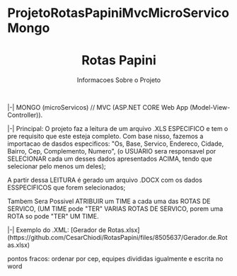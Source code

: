 # ProjetoRotasPapiniMvcMicroServicoMongo
<h1 align="center"> Rotas Papini</h1>

<p align="center">Informacoes Sobre o Projeto</p>
</br>
<p>
  |-| MONGO (microServicos) // MVC (ASP.NET CORE Web App (Model-View-Controller)).
  </p>
  <p>
  |-| Principal: O projeto faz a leitura de um arquivo .XLS ESPECIFICO e tem o pre requisito que este esteja completo.
    Com base nisso, fazemos a importacao de dasdos especificos: "Os, Base, Servico, Endereco, Cidade, Bairro, Cep, Complemento, Numero",
    (o USUARIO sera responsavel por SELECIONAR cada um desses dados apresentados ACIMA, tendo que selecionar pelo menos um deles);
</p>
<p>
      A partir dessa LEITURA é gerado um arquivo .DOCX com os dados ESSPECIFICOS que forem selecionados;  
<p>
<p>
      Tambem Sera Possivel ATRIBUIR um TIME a cada uma das ROTAS DE SERVICO, (UM TIME pode "TER" VARIAS ROTAS DE SERVICO, porem uma ROTA so pode "TER" UM TIME.
</p>
<p>
  |-| Exemplo do .XML: [Gerador de Rotas.xlsx](https://github.com/CesarChiodi/RotasPapini/files/8505637/Gerador.de.Rotas.xlsx)
</p>

pontos fracos: ordenar por cep, equipes divididas igualmente e escrita no word
